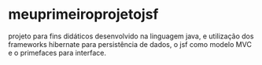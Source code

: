 # meuprimeiroprojetojsf
projeto para fins didáticos desenvolvido na linguagem java, e utilização dos frameworks hibernate para persistência de dados,  o jsf como modelo MVC e o primefaces para interface.
